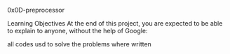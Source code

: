 0x0D-preprocessor

Learning Objectives At the end of this project, you are expected to be able to explain to anyone, without the help of Google:

all codes usd to solve the problems where written
